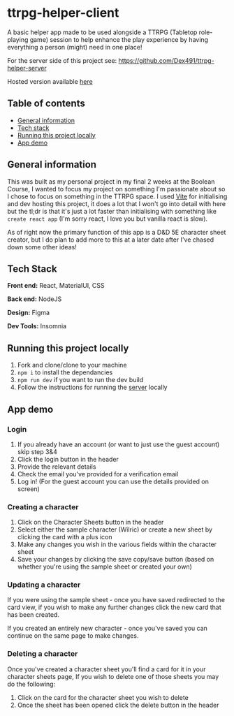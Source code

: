 # ttrpg-helper-client
A basic helper app made to be used alongside a TTRPG (Tabletop role-playing game) session to help enhance the play experience by having everything a person (might) need in one place!

For the server side of this project see: https://github.com/Dex491/ttrpg-helper-server

Hosted version available [here](https://ttrpg-helper-git-main-dex491.vercel.app)

## Table of contents
- [General information](https://github.com/Dex491/ttrpg-helper-client#general-information)
- [Tech stack](https://github.com/Dex491/ttrpg-helper-client#general-information)
- [Running this project locally](https://github.com/Dex491/ttrpg-helper-client#general-information)
- [App demo](https://github.com/Dex491/ttrpg-helper-client#general-information)

## General information
This was built as my personal project in my final 2 weeks at the Boolean Course, I wanted to focus my project on something I'm passionate about so I chose to focus on something in the TTRPG space. I used [Vite](https://vitejs.dev) for initialising and dev hosting this project, it does a lot that I won't go into detail with here but the tl;dr is that it's just a lot faster than initialising with something like `create react app` (I'm sorry react, I love you but vanilla react is slow).

As of right now the primary function of this app is a D&D 5E character sheet creator, but I do plan to add more to this at a later date after I've chased down some other ideas!

## Tech Stack
**Front end:** React, MaterialUI, CSS
 
**Back end:** NodeJS

**Design:** Figma

**Dev Tools:** Insomnia

## Running this project locally
1) Fork and clone/clone to your machine
2) `npm i` to install the dependancies
3) `npm run dev` if you want to run the dev build
4) Follow the instructions for running the [server](https://github.com/Dex491/ttrpg-helper-server) locally

## App demo
### Login
1) If you already have an account (or want to just use the guest account) skip step 3&4
2) Click the login button in the header
3) Provide the relevant details
4) Check the email you've provided for a verification email
5) Log in! (For the guest account you can use the details provided on screen)
### Creating a character
1) Click on the Character Sheets button in the header
2) Select either the sample character (Wilric) or create a new sheet by clicking the card with a plus icon
3) Make any changes you wish in the various fields within the character sheet
4) Save your changes by clicking the save copy/save button (based on whether you're using the sample sheet or created your own)
### Updating a character
If you were using the sample sheet - once you have saved redirected to the card view, if you wish to make any further changes click the new card that has been created.

If you created an entirely new character - once you've saved you can continue on the same page to make changes.
### Deleting a character
Once you've created a character sheet you'll find a card for it in your character sheets page, If you wish to delete one of those sheets you may do the following:
1) Click on the card for the character sheet you wish to delete
2) Once the sheet has been opened click the delete button in the header
